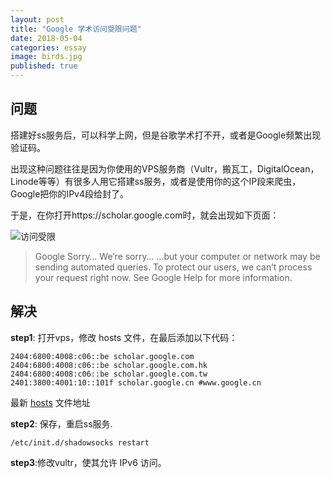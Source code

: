 ```yaml
---
layout: post
title: "Google 学术访问受限问题"
date: 2018-05-04
categories: essay
image: birds.jpg
published: true
---
```




## 问题
搭建好ss服务后，可以科学上网，但是谷歌学术打不开，或者是Google频繁出现验证码。

出现这种问题往往是因为你使用的VPS服务商（Vultr，搬瓦工，DigitalOcean， Linode等等）有很多人用它搭建ss服务，或者是使用你的这个IP段来爬虫，Google把你的IPv4段给封了。

于是，在你打开https://scholar.google.com时，就会出现如下页面：

![访问受限](https://www.flyzy2005.com/wp-content/uploads/2018/04/sorry-google-scholar.png)

> Google Sorry…
We’re sorry…
…but your computer or network may be sending automated queries. To protect our users, we can’t process your request right now. See Google Help for more information.


## 解决

**step1**: 打开vps，修改 hosts 文件，在最后添加以下代码：

~~~
2404:6800:4008:c06::be scholar.google.com
2404:6800:4008:c06::be scholar.google.com.hk
2404:6800:4008:c06::be scholar.google.com.tw
2401:3800:4001:10::101f scholar.google.cn #www.google.cn
~~~

最新 [hosts](https://raw.githubusercontent.com/lennylxx/ipv6-hosts/master/hosts) 文件地址

**step2**: 保存，重启ss服务.
~~~
/etc/init.d/shadowsocks restart
~~~

**step3**:修改vultr，使其允许 IPv6 访问。   